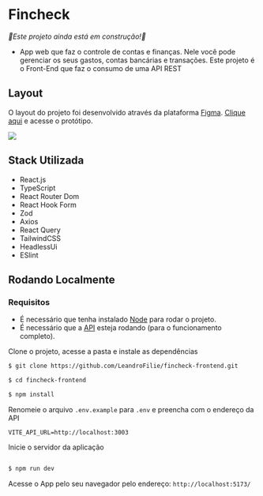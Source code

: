 # Fincheck
<i>🚧Este projeto ainda está em construção!🚧</i>
- App web que faz o controle de contas e finanças. Nele você pode gerenciar os seus gastos, contas bancárias e transações. Este projeto é o Front-End que faz o consumo de uma API REST

## Layout
O layout do projeto foi desenvolvido através da plataforma [Figma](figma.com). [Clique aqui](https://www.figma.com/file/7dydDfqmpnvY3HkXvdXoaL/Fincheck?type=design&node-id=229%3A8335&mode=design&t=QhTrUpPZkLTbIGQn-1) e acesse o protótipo.
<p>
  <img src="https://gist.githubusercontent.com/LeandroFilie/2cdbfaa1e7ed32e78a30698510b28095/raw/76fd30ba7f3028b8ded8bf23a926f5f03c94b8c9/Capa.png" />
</p>

## Stack Utilizada
- React.js
- TypeScript
- React Router Dom
- React Hook Form
- Zod
- Axios
- React Query
- TailwindCSS
- HeadlessUi
- ESlint

## Rodando Localmente
### Requisitos

- É necessário que tenha instalado [Node](https://nodejs.org/en) para rodar o projeto.
- É necessário que a [API](https://github.com/LeandroFilie/fincheck-backend) esteja rodando (para o funcionamento completo).

Clone o projeto, acesse a pasta e instale as dependências

```bash
$ git clone https://github.com/LeandroFilie/fincheck-frontend.git

$ cd fincheck-frontend

$ npm install
```

Renomeie o arquivo `.env.example` para `.env` e preencha com o endereço da API
```env
VITE_API_URL=http://localhost:3003
```

Inicie o servidor da aplicação

```bash

$ npm run dev

```
Acesse o App pelo seu navegador pelo endereço: `http://localhost:5173/`

